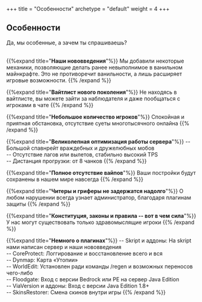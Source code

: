 +++
title = "Особенности"
archetype = "default"
weight = 4
+++

## Особенности
<gray>Да, мы особенные, а зачем ты спрашиваешь?</gray>

\
{{%expand title="**Наши нововведения**"%}}
Мы добавили некоторые механики, позволяющие делать ранее невыполнимое в ванильном майнкрафте. Это не противоречит ванильности, а лишь расширяет игровые возможности. 
{{% /expand %}}

{{%expand title="**Вайтлист нового поколения**"%}}
Не находясь в вайтлисте, вы можете зайти за наблюдателя и даже пообщаться с игроками в чате
{{% /expand %}}

{{%expand title="**Небольшое количество игроков**"%}}
Спокойная и приятная обстановка, отсутствие суеты многотысячного онлайна
{{% /expand %}}

{{%expand title="**Великолепная оптимизация работы сервера**"%}}
-- Большой спавнрейт враждебных и дружелюбных мобов\
-- Отсутствие лагов или вылетов, стабильно высокий TPS\
-- Дистанция прогрузки: от 8 чанков
{{% /expand %}}

{{%expand title="**Полное отсутствие вайпов**"%}}
Ваши постройки будут сохранены в нашем мире навсегда
{{% /expand %}}

{{%expand title="**Читеры и гриферы не задержатся надолго**"%}}
О любом нарушении всегда узнает администратор, благодаря плагинам защиты
{{% /expand %}}

{{%expand title="**Конституция, законы и правила -- вот в чем сила**"%}}
У нас могут существовать только здравомыслящие игроки
{{% /expand %}}

{{%expand title="**Немного о плагинах**"%}}
-- Skript и аддоны: На skript нами написан сервер и наши нововведения\
-- CoreProtect: Логгирование и восстановление всего и вся\
-- Dynmap: Карта «Утопии»\
-- WorldEdit: Установлен ради команды /regen и возможных переносов чего-либо\
-- Floodgate: Вход с версии Bedrock или PE на сервер Java Edition\
-- ViaVersion и аддоны: Вход с версии Java Edition 1.8+\
-- SkinsRestorer: Смена скинов внутри игры
{{% /expand %}}